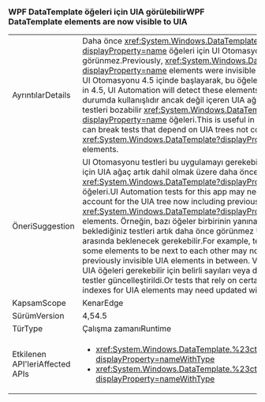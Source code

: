 ### <a name="wpf-datatemplate-elements-are-now-visible-to-uia"></a><span data-ttu-id="0582d-101">WPF DataTemplate öğeleri için UIA görülebilir</span><span class="sxs-lookup"><span data-stu-id="0582d-101">WPF DataTemplate elements are now visible to UIA</span></span>

|   |   |
|---|---|
|<span data-ttu-id="0582d-102">Ayrıntılar</span><span class="sxs-lookup"><span data-stu-id="0582d-102">Details</span></span>|<span data-ttu-id="0582d-103">Daha önce <xref:System.Windows.DataTemplate?displayProperty=name> öğeleri için UI Otomasyonu görünmez.</span><span class="sxs-lookup"><span data-stu-id="0582d-103">Previously, <xref:System.Windows.DataTemplate?displayProperty=name> elements were invisible to UI Automation.</span></span> <span data-ttu-id="0582d-104">UI Otomasyonu 4.5 içinde başlayarak, bu öğeleri algılar.</span><span class="sxs-lookup"><span data-stu-id="0582d-104">Beginning in 4.5, UI Automation will detect these elements.</span></span> <span data-ttu-id="0582d-105">Bu pek çok durumda kullanışlıdır ancak değil içeren UIA ağaçları bağımlı testleri bozabilir <xref:System.Windows.DataTemplate?displayProperty=name> öğeleri.</span><span class="sxs-lookup"><span data-stu-id="0582d-105">This is useful in many cases, but can break tests that depend on UIA trees not containing <xref:System.Windows.DataTemplate?displayProperty=name> elements.</span></span>|
|<span data-ttu-id="0582d-106">Öneri</span><span class="sxs-lookup"><span data-stu-id="0582d-106">Suggestion</span></span>|<span data-ttu-id="0582d-107">UI Otomasyonu testleri bu uygulamayı gerekebilir güncelleştirilmiş için UIA ağaç artık dahil olmak üzere daha önce görünmez hesaba <xref:System.Windows.DataTemplate?displayProperty=name> öğeleri.</span><span class="sxs-lookup"><span data-stu-id="0582d-107">UI Automation tests for this app may need updated to account for the UIA tree now including previously invisible <xref:System.Windows.DataTemplate?displayProperty=name> elements.</span></span> <span data-ttu-id="0582d-108">Örneğin, bazı öğeler birbirinin yanına olmasını beklediğiniz testleri artık daha önce görünmez UIA öğeleri arasında beklenecek gerekebilir.</span><span class="sxs-lookup"><span data-stu-id="0582d-108">For example, tests that expect some elements to be next to each other may now need to expect previously invisible UIA elements in between.</span></span> <span data-ttu-id="0582d-109">Veya yeni değerlerle UIA öğeleri gerekebilir için belirli sayıları veya dizinleri dayalı testler güncelleştirildi.</span><span class="sxs-lookup"><span data-stu-id="0582d-109">Or tests that rely on certain counts or indexes for UIA elements may need updated with new values.</span></span>|
|<span data-ttu-id="0582d-110">Kapsam</span><span class="sxs-lookup"><span data-stu-id="0582d-110">Scope</span></span>|<span data-ttu-id="0582d-111">Kenar</span><span class="sxs-lookup"><span data-stu-id="0582d-111">Edge</span></span>|
|<span data-ttu-id="0582d-112">Sürüm</span><span class="sxs-lookup"><span data-stu-id="0582d-112">Version</span></span>|<span data-ttu-id="0582d-113">4,5</span><span class="sxs-lookup"><span data-stu-id="0582d-113">4.5</span></span>|
|<span data-ttu-id="0582d-114">Tür</span><span class="sxs-lookup"><span data-stu-id="0582d-114">Type</span></span>|<span data-ttu-id="0582d-115">Çalışma zamanı</span><span class="sxs-lookup"><span data-stu-id="0582d-115">Runtime</span></span>|
|<span data-ttu-id="0582d-116">Etkilenen API'leri</span><span class="sxs-lookup"><span data-stu-id="0582d-116">Affected APIs</span></span>|<ul><li><xref:System.Windows.DataTemplate.%23ctor?displayProperty=nameWithType></li><li><xref:System.Windows.DataTemplate.%23ctor(System.Object)?displayProperty=nameWithType></li></ul>|

